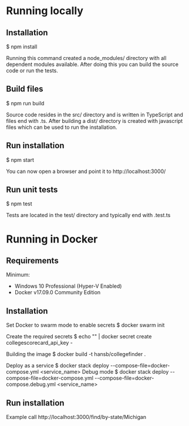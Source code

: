 # Running locally
## Installation

$ npm install

Running this command created a node_modules/ directory with all dependent modules available.
After doing this you can build the source code or run the tests.

## Build files

$ npm run build

Source code resides in the src/ directory and is written in TypeScript and files end with .ts.
After building a dist/ directory is created with javascript files which can be used to run the installation.

## Run installation

$ npm start

You can now open a browser and point it to http://localhost:3000/

## Run unit tests

$ npm test

Tests are located in the test/ directory and typically end with .test.ts

# Running in Docker

## Requirements

Minimum: 
 - Windows 10 Professional (Hyper-V Enabled)
 - Docker v17.09.0 Community Edition

## Installation

Set Docker to swarm mode to enable secrets
$ docker swarm init

Create the required secrets
$ echo "<College Scorecard API Key>" | docker secret create collegescorecard_api_key -

Building the image
$ docker build -t hansb/collegefinder .

Deploy as a service
$ docker stack deploy --compose-file=docker-compose.yml <service_name>
Debug mode
$ docker stack deploy --compose-file=docker-compose.yml --compose-file=docker-compose.debug.yml <service_name>

## Run installation

Example call
  http://localhost:3000/find/by-state/Michigan